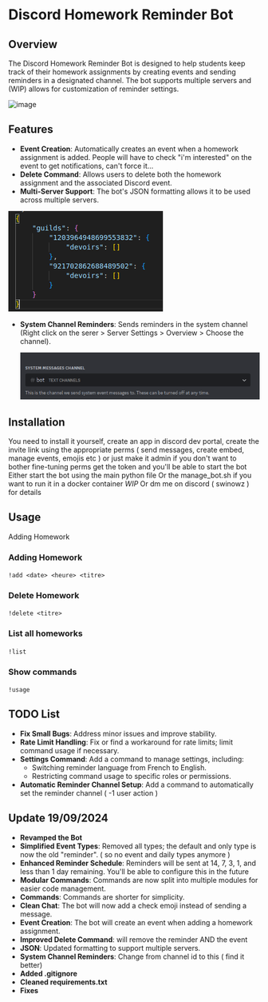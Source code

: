 # Discord Homework Reminder Bot

## Overview

The Discord Homework Reminder Bot is designed to help students keep track of their homework assignments by creating events and sending reminders in a designated channel. The bot supports multiple servers and (WIP) allows for customization of reminder settings.

![image](https://github.com/user-attachments/assets/760ebd69-d4a3-4525-8dab-a75f60352919)

## Features

- **Event Creation**: Automatically creates an event when a homework assignment is added.
                    People will have to check "i'm interested" on the event to get notifications, can't force it...
- **Delete Command**: Allows users to delete both the homework assignment and the associated Discord event.
- **Multi-Server Support**: The bot's JSON formatting allows it to be used across multiple servers.

![alt text](./Images/jsonformat.png)

- **System Channel Reminders**: Sends reminders in the system channel (Right click on the serer > Server Settings > Overview > Choose the channel).

    ![alt text](./Images/systemchannel.png)

## Installation
You need to install it yourself, create an app in discord dev portal, create the invite link using the appropriate perms ( send messages, create embed, manage events, emojis etc ) or just make it admin if you don't want to bother fine-tuning perms
get the token and you'll be able to start the bot
Either start the bot using the main python file
Or the manage_bot.sh if you want to run it in a docker container
*WIP* 
Or dm me on discord ( swinowz ) for details

## Usage
Adding Homework
### Adding Homework
`!add <date> <heure> <titre>`
### Delete Homework
`!delete <titre>`
### List all homeworks
`!list`
### Show commands 
`!usage`


## TODO List

- **Fix Small Bugs**: Address minor issues and improve stability.
- **Rate Limit Handling**: Fix or find a workaround for rate limits; limit command usage if necessary.
- **Settings Command**: Add a command to manage settings, including:
    - Switching reminder language from French to English.
    - Restricting command usage to specific roles or permissions.
- **Automatic Reminder Channel Setup**: Add a command to automatically set the reminder channel ( -1 user action )

## Update 19/09/2024

- **Revamped the Bot**
- **Simplified Event Types**: Removed all types; the default and only type is now the old "reminder". ( so no event and daily types anymore )
- **Enhanced Reminder Schedule**: Reminders will be sent at 14, 7, 3, 1, and less than 1 day remaining. You'll be able to configure this in the future
- **Modular Commands**: Commands are now split into multiple modules for easier code management.
- **Commands**: Commands are shorter for simplicity.
- **Clean Chat**: The bot will now add a check emoji instead of sending a message.
- **Event Creation**: The bot will create an event when adding a homework assignment.
- **Improved Delete Command**: will remove the reminder AND the event
- **JSON**: Updated formatting to support multiple servers.
- **System Channel Reminders**: Change from channel id to this ( find it better)
- **Added .gitignore**
- **Cleaned requirements.txt**
- **Fixes**

